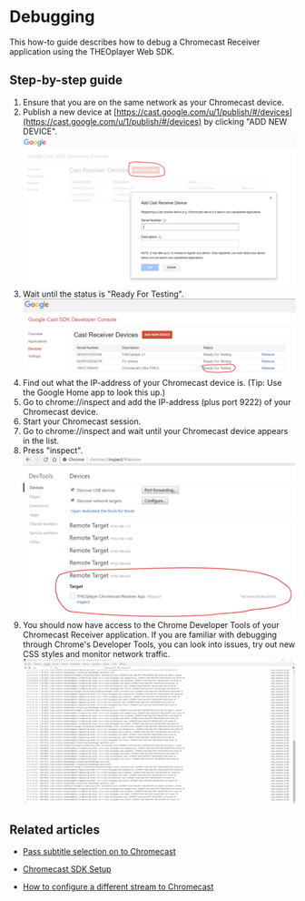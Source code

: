 # Debugging

This how-to guide describes how to debug a Chromecast Receiver application using the THEOplayer Web SDK.

## Step-by-step guide

1. Ensure that you are on the same network as your Chromecast device.
2. Publish a new device at [https://cast.google.com/u/1/publish/#/devices](https://cast.google.com/u/1/publish/#/devices) by clicking "ADD NEW DEVICE".
   ![Chromecast debugging 1](../../../../../theoplayer/assets/img/chromecast_debugging_1.png 'Chromecast debugging 1')
3. Wait until the status is "Ready For Testing".
   ![Chromecast debugging 2](../../../../../theoplayer/assets/img/chromecast_debugging_2.png 'Chromecast debugging 2')
4. Find out what the IP-address of your Chromecast device is. (Tip: Use the Google Home app to look this up.)
5. Go to chrome://inspect and add the IP-address (plus port 9222) of your Chromecast device.
6. Start your Chromecast session.
7. Go to chrome://inspect and wait until your Chromecast device appears in the list.
8. Press "inspect".
   ![Chromecast debugging 3](../../../../../theoplayer/assets/img/chromecast_debugging_3.png 'Chromecast debugging 3')
9. You should now have access to the Chrome Developer Tools of your Chromecast Receiver application. If you are familiar with debugging through Chrome's Developer Tools, you can look into issues, try out new CSS styles and monitor network traffic.
   ![Chromecast debugging 4](../../../../../theoplayer/assets/img/chromecast_debugging_4.png 'Chromecast debugging 4')

## Related articles

- [Pass subtitle selection on to Chromecast](05-pass-subtitle-section-on-to-chromecast.md)

- [Chromecast SDK Setup](../../../getting-started/01-sdks/06-chromecast/00-getting-started.md)

- [How to configure a different stream to Chromecast](03-how-to-configure-to-a-different-stream.md)
